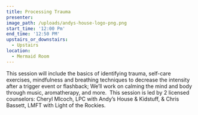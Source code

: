 ```yaml
---
title: Processing Trauma
presenter:
image_path: /uploads/andys-house-logo-png.png
start_time: '12:00 Pm'
end_time: '12:50 PM'
upstairs_or_downstairs:
  - Upstairs
location:
  - Mermaid Room
---
```


This session will include the basics of identifying trauma, self-care exercises, mindfulness and breathing techniques to decrease the intensity after a trigger event or flashback; We’ll work on calming the mind and body through music, aromatherapy, and more. &nbsp;This session is led by 2 licensed counselors: Cheryl Mlcoch, LPC with Andy’s House & Kidstuff, & Chris Bassett, LMFT with Light of the Rockies.